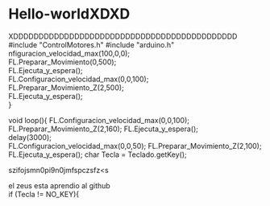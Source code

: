 # Hello-worldXDXD
XDDDDDDDDDDDDDDDDDDDDDDDDDDDDDDDDDDDDDDDDDDDD
#include "ControlMotores.h"
#include "arduino.h"
nfiguracion_velocidad_max(100,0,0);         
  FL.Preparar_Movimiento(0,500);                     
  FL.Ejecuta_y_espera();                           
  FL.Configuracion_velocidad_max(0,0,100);         
  FL.Preparar_Movimiento_Z(2,500);                 
  FL.Ejecuta_y_espera();                           
}

void loop(){
  FL.Configuracion_velocidad_max(0,0,100);
  FL.Preparar_Movimiento_Z(2,160);
  FL.Ejecuta_y_espera();      
  delay(3000);                            
  FL.Configuracion_velocidad_max(0,0,50);
  FL.Preparar_Movimiento_Z(2,100);
  FL.Ejecuta_y_espera();
  char Tecla = Teclado.getKey();             

















szifojsmn0pi9n0jmfspczsfz<s


el zeus esta aprendio al github       
  if (Tecla != NO_KEY){               